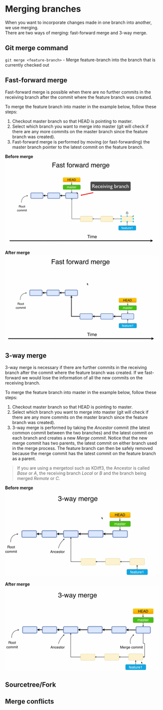# Merging branches
When you want to incorporate changes made in one branch into another, we use merging.  
There are two ways of merging: fast-forward merge and 3-way merge.

## Git merge command
`git merge <feature-branch>` - Merge feature-branch into the branch that is currently checked out

## Fast-forward merge
Fast-forward merge is possible when there are no further commits in the receiving branch after the commit where the feature branch was created.  

To merge the feature branch into master in the example below, follow these steps:  
1. Checkout master branch so that HEAD is pointing to master.
2. Select which branch you want to merge into master (git will check if there are any more commits on the master branch since the feature branch was created).
3. Fast-forward merge is performed by moving (or fast-forwarding) the master branch pointer to the latest commit on the feature branch.

**Before merge**
![Image not found](https://github.com/jacobhal/git-course/blob/master/08_merging_branches/fast-forward-before.png "Fast-forward before merge example")

**After merge**
![Image not found](https://github.com/jacobhal/git-course/blob/master/08_merging_branches/fast-forward-after.png "Fast-forward after merge example")

## 3-way merge
3-way merge is necessary if there are further commits in the receiving branch after the commit where the feature branch was created. If we fast-forward we would lose the information of all the new commits on the receiving branch.

To merge the feature branch into master in the example below, follow these steps:  
1. Checkout master branch so that HEAD is pointing to master.
2. Select which branch you want to merge into master (git will check if there are any more commits on the master branch since the feature branch was created).
3. 3-way merge is performed by taking the *Ancestor* commit (the latest common commit between the two branches) and the latest commit on each branch and creates a new *Merge commit*. Notice that the new merge commit has two parents, the latest commit on either branch used in the merge process. The feature branch can then be safely removed because the merge commit has the latest commit on the feature branch as a parent.

> If you are using a mergetool such as KDiff3, the Ancestor is called *Base* or *A*, the receiving branch *Local* or *B* and the branch being merged *Remote* or *C*.

**Before merge**
![Image not found](https://github.com/jacobhal/git-course/blob/master/08_merging_branches/3-way-merge-before.png "3-way before merge example")

**After merge**
![Image not found](https://github.com/jacobhal/git-course/blob/master/08_merging_branches/3-way-merge-after.png "3-way after merge example")



## Sourcetree/Fork

## Merge conflicts